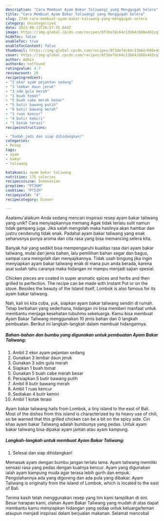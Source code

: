 ```yaml
---
description: "Cara Membuat Ayam Bakar Taliwang{ yang Menggugah Selera"
title: "Cara Membuat Ayam Bakar Taliwang{ yang Menggugah Selera"
slug: 2740-cara-membuat-ayam-bakar-taliwang-yang-menggugah-selera
category: Uncategorized
date: 2023-06-13T20:57:55.644Z
image: https://img-global.cpcdn.com/recipes/8f3de7dc64c13b64/680x482cq70/ayam-bakar-taliwang-foto-resep-utama.jpg
hideToc: false
enableToc: true
enableTocContent: false
thumbnail: https://img-global.cpcdn.com/recipes/8f3de7dc64c13b64/680x482cq70/ayam-bakar-taliwang-foto-resep-utama.jpg
cover: https://img-global.cpcdn.com/recipes/8f3de7dc64c13b64/680x482cq70/ayam-bakar-taliwang-foto-resep-utama.jpg
author: Admin
authorAv: notfound
ratingvalue: 4.7
reviewcount: 20
recipeingredient:
- "2 ekor ayam pejantan sedang"
- "3 lembar daun jeruk"
- "3 sdm gula merah"
- "1 buah tomat"
- "5 buah cabe merah besar"
- "5 butir bawang putih"
- "8 butir bawang merah"
- "1 ruas kencur"
- "4 butir kemiri"
- "1 kotak terasi"
recipeinstructions:

- "Sudah jadi dan siap dihidangkan!"
categories:
- Resep
tags:
- ayam
- bakar
- taliwang

katakunci: ayam bakar taliwang 
nutrition: 175 calories
recipecuisine: Indonesian
preptime: "PT36M"
cooktime: "PT51M"
recipeyield: "4"
recipecategory: Dinner

---
```



Asalamu'alaikum Anda sedang mencari inspirasi resep ayam bakar taliwang yang unik? Cara menyiapkannya memang Agak tidak terlalu sulit namun tidak gampang juga. Jika salah mengolah maka hasilnya akan hambar dan justru cenderung tidak enak. Padahal ayam bakar taliwang yang enak seharusnya punya aroma dan cita rasa yang bisa memancing selera kita.


Banyak hal yang sedikit bisa mempengaruhi kualitas rasa dari ayam bakar taliwang, mulai dari jenis bahan, lalu pemilihan bahan segar dan bagus, sampai cara mengolah dan menyajikannya. Tidak usah bingung jika ingin menyiapkan ayam bakar taliwang enak di mana pun anda berada, karena asal sudah tahu caranya maka hidangan ini mampu menjadi sajian spesial.

Chicken pieces are coated in super aromatic spices and herbs and then grilled to perfection. The recipe can be made with Instant Pot or on the stove. Besides the beauty of the Island itself, Lombok is also famous for its ayam bakar taliwang.


Nah, kali ini kita coba, yuk, siapkan ayam bakar taliwang sendiri di rumah. Tetap berbahan yang sederhana, hidangan ini bisa memberi manfaat untuk membantu menjaga kesehatan tubuhmu sekeluarga. Kamu bisa membuat Ayam Bakar Taliwang menggunakan 10 jenis bahan dan 0 langkah pembuatan. Berikut ini langkah-langkah dalam membuat hidangannya.

<!--inarticleads1-->

##### Bahan-bahan dan bumbu yang digunakan untuk pembuatan Ayam Bakar Taliwang:

1. Ambil 2 ekor ayam pejantan sedang
1. Gunakan 3 lembar daun jeruk
1. Gunakan 3 sdm gula merah
1. Siapkan 1 buah tomat
1. Gunakan 5 buah cabe merah besar
1. Persiapkan 5 butir bawang putih
1. Ambil 8 butir bawang merah
1. Ambil 1 ruas kencur
1. Sediakan 4 butir kemiri
1. Ambil 1 kotak terasi


Ayam bakar taliwang hails from Lombok, a tiny island to the east of Bali. Most of the dishes from this island is characterized by its heavy use of chili, so be warned that this grilled chicken can be a bit on the spicy side. Ciri khas ayam bakar Taliwang adalah bumbunya yang pedas. Untuk ayam bakar taliwang bisa dipakai ayam jantan atau ayam kampung. 

<!--inarticleads2-->

##### Langkah-langkah untuk membuat Ayam Bakar Taliwang:


1. Selesai dan siap dihidangkan!

Memasak ayam dengan bumbu jangan terlalu lama. Ayam taliwang memiliki sensasi rasa yang pedas dengan kuatnya kencur. Ayam yang digunakan ialah ayam kampung muda agar terasa lebih gurih dan empuk. Pengolahannya ada yang digoreng dan ada pula yang dibakar. Ayam Taliwang is originally from the island of Lombok, which is located to the east of Bali. 

Terima kasih telah menggunakan resep yang tim kami tampilkan di sini. Besar harapan kami, olahan Ayam Bakar Taliwang yang mudah di atas dapat membantu kamu menyiapkan hidangan yang sedap untuk keluarga/teman ataupun menjadi inspirasi dalam berjualan makanan. Selamat mencoba!
